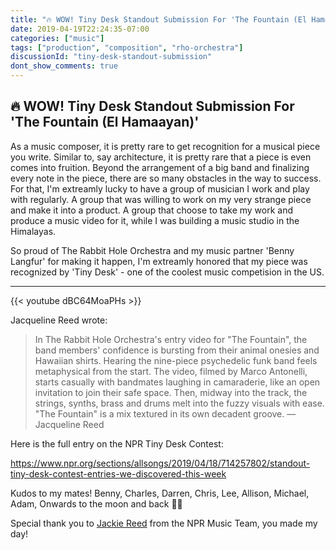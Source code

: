 ```yaml
---
title: "🔥 WOW! Tiny Desk Standout Submission For 'The Fountain (El Hamaayan)'"
date: 2019-04-19T22:24:35-07:00
categories: ["music"]
tags: ["production", "composition", "rho-orchestra"]
discussionId: "tiny-desk-standout-submission"
dont_show_comments: true
---
```


## 🔥 WOW! Tiny Desk Standout Submission For 'The Fountain (El Hamaayan)'

As a music composer, it is pretty rare to get recognition for a musical piece you write. Similar to, say architecture, it is pretty rare that a piece is even comes into fruition. Beyond the arrangement of a big band and finalizing every note in the piece, there are so many obstacles in the way to success. For that, I'm extreamly lucky to have a group of musician I work and play with regularly. A group that was willing to work on my very strange piece and make it into a product. A group that choose to take my work and produce a music video for it, while I was building a music studio in the Himalayas.

So proud of The Rabbit Hole Orchestra and my music partner 'Benny Langfur' for making it happen, I'm extreamly honored that my piece was recognized by  'Tiny Desk' - one of the coolest music competision in the US.

----

{{< youtube dBC64MoaPHs >}}

Jacqueline Reed wrote:
> In The Rabbit Hole Orchestra's entry video for "The Fountain", the band members' confidence is bursting from their animal onesies and Hawaiian shirts. Hearing the nine-piece psychedelic funk band feels metaphysical from the start. The video, filmed by Marco Antonelli, starts casually with bandmates laughing in camaraderie, like an open invitation to join their safe space. Then, midway into the track, the strings, synths, brass and drums melt into the fuzzy visuals with ease. "The Fountain" is a mix textured in its own decadent groove. —Jacqueline Reed

Here is the full entry on the NPR Tiny Desk Contest:

https://www.npr.org/sections/allsongs/2019/04/18/714257802/standout-tiny-desk-contest-entries-we-discovered-this-week

Kudos to my mates! Benny, Charles, Darren, Chris, Lee, Allison, Michael, Adam, Onwards to the moon and back 🚀🙏

Special thank you to [Jackie Reed](https://twitter.com/jackieereedd) from the NPR Music Team, you made my day!